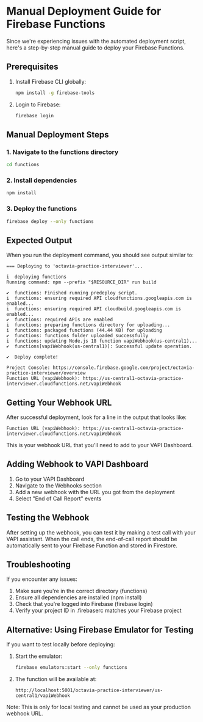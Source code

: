 # Manual Deployment Guide for Firebase Functions

Since we're experiencing issues with the automated deployment script, here's a step-by-step manual guide to deploy your Firebase Functions.

## Prerequisites

1. Install Firebase CLI globally:
   ```bash
   npm install -g firebase-tools
   ```

2. Login to Firebase:
   ```bash
   firebase login
   ```

## Manual Deployment Steps

### 1. Navigate to the functions directory
```bash
cd functions
```

### 2. Install dependencies
```bash
npm install
```

### 3. Deploy the functions
```bash
firebase deploy --only functions
```

## Expected Output

When you run the deployment command, you should see output similar to:
```
=== Deploying to 'octavia-practice-interviewer'...

i  deploying functions
Running command: npm --prefix "$RESOURCE_DIR" run build

✔  functions: Finished running predeploy script.
i  functions: ensuring required API cloudfunctions.googleapis.com is enabled...
i  functions: ensuring required API cloudbuild.googleapis.com is enabled...
✔  functions: required APIs are enabled
i  functions: preparing functions directory for uploading...
i  functions: packaged functions (44.44 KB) for uploading
✔  functions: functions folder uploaded successfully
i  functions: updating Node.js 18 function vapiWebhook(us-central1)...
✔  functions[vapiWebhook(us-central1)]: Successful update operation.

✔  Deploy complete!

Project Console: https://console.firebase.google.com/project/octavia-practice-interviewer/overview
Function URL (vapiWebhook): https://us-central1-octavia-practice-interviewer.cloudfunctions.net/vapiWebhook
```

## Getting Your Webhook URL

After successful deployment, look for a line in the output that looks like:
```
Function URL (vapiWebhook): https://us-central1-octavia-practice-interviewer.cloudfunctions.net/vapiWebhook
```

This is your webhook URL that you'll need to add to your VAPI Dashboard.

## Adding Webhook to VAPI Dashboard

1. Go to your VAPI Dashboard
2. Navigate to the Webhooks section
3. Add a new webhook with the URL you got from the deployment
4. Select "End of Call Report" events

## Testing the Webhook

After setting up the webhook, you can test it by making a test call with your VAPI assistant. When the call ends, the end-of-call report should be automatically sent to your Firebase Function and stored in Firestore.

## Troubleshooting

If you encounter any issues:

1. Make sure you're in the correct directory (functions)
2. Ensure all dependencies are installed (npm install)
3. Check that you're logged into Firebase (firebase login)
4. Verify your project ID in .firebaserc matches your Firebase project

## Alternative: Using Firebase Emulator for Testing

If you want to test locally before deploying:

1. Start the emulator:
   ```bash
   firebase emulators:start --only functions
   ```

2. The function will be available at:
   ```
   http://localhost:5001/octavia-practice-interviewer/us-central1/vapiWebhook
   ```

Note: This is only for local testing and cannot be used as your production webhook URL.